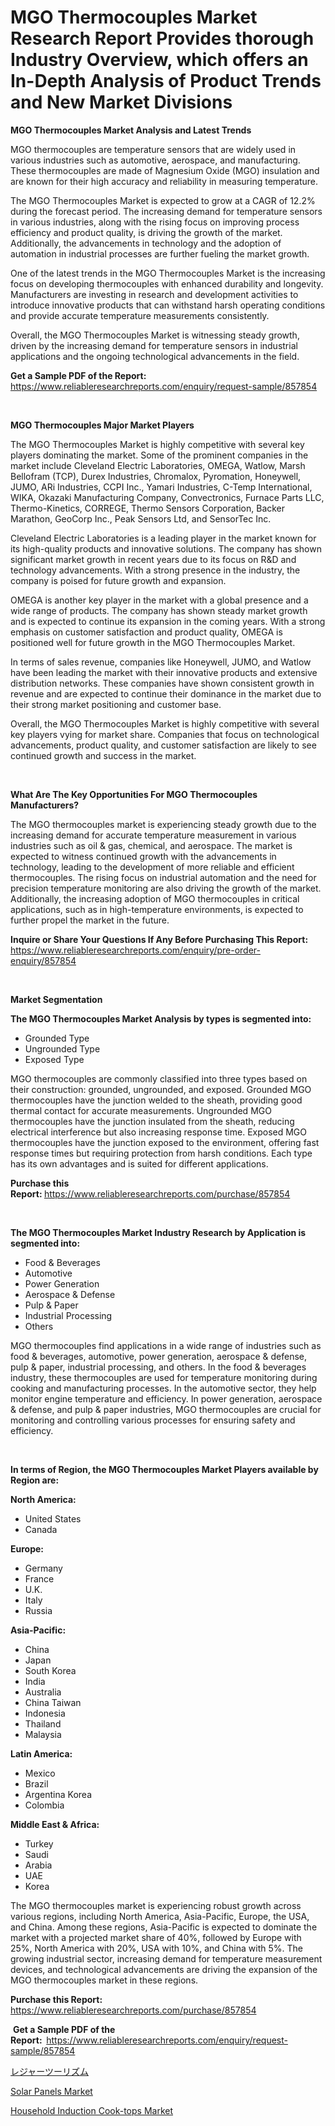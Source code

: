 <p><h1>MGO Thermocouples Market Research Report Provides thorough Industry Overview, which offers an In-Depth Analysis of Product Trends and New Market Divisions</h1></p><p><strong>MGO Thermocouples Market Analysis and Latest Trends</strong></p>
<p><p>MGO thermocouples are temperature sensors that are widely used in various industries such as automotive, aerospace, and manufacturing. These thermocouples are made of Magnesium Oxide (MGO) insulation and are known for their high accuracy and reliability in measuring temperature.</p><p>The MGO Thermocouples Market is expected to grow at a CAGR of 12.2% during the forecast period. The increasing demand for temperature sensors in various industries, along with the rising focus on improving process efficiency and product quality, is driving the growth of the market. Additionally, the advancements in technology and the adoption of automation in industrial processes are further fueling the market growth.</p><p>One of the latest trends in the MGO Thermocouples Market is the increasing focus on developing thermocouples with enhanced durability and longevity. Manufacturers are investing in research and development activities to introduce innovative products that can withstand harsh operating conditions and provide accurate temperature measurements consistently.</p><p>Overall, the MGO Thermocouples Market is witnessing steady growth, driven by the increasing demand for temperature sensors in industrial applications and the ongoing technological advancements in the field.</p></p>
<p><strong>Get a Sample PDF of the Report:&nbsp;</strong> <a href="https://www.reliableresearchreports.com/enquiry/request-sample/857854">https://www.reliableresearchreports.com/enquiry/request-sample/857854</a></p>
<p>&nbsp;</p>
<p><strong>MGO Thermocouples Major Market Players</strong></p>
<p><p>The MGO Thermocouples Market is highly competitive with several key players dominating the market. Some of the prominent companies in the market include Cleveland Electric Laboratories, OMEGA, Watlow, Marsh Bellofram (TCP), Durex Industries, Chromalox, Pyromation, Honeywell, JUMO, ARi Industries, CCPI Inc., Yamari Industries, C-Temp International, WIKA, Okazaki Manufacturing Company, Convectronics, Furnace Parts LLC, Thermo-Kinetics, CORREGE, Thermo Sensors Corporation, Backer Marathon, GeoCorp Inc., Peak Sensors Ltd, and SensorTec Inc.</p><p>Cleveland Electric Laboratories is a leading player in the market known for its high-quality products and innovative solutions. The company has shown significant market growth in recent years due to its focus on R&D and technology advancements. With a strong presence in the industry, the company is poised for future growth and expansion.</p><p>OMEGA is another key player in the market with a global presence and a wide range of products. The company has shown steady market growth and is expected to continue its expansion in the coming years. With a strong emphasis on customer satisfaction and product quality, OMEGA is positioned well for future growth in the MGO Thermocouples Market.</p><p>In terms of sales revenue, companies like Honeywell, JUMO, and Watlow have been leading the market with their innovative products and extensive distribution networks. These companies have shown consistent growth in revenue and are expected to continue their dominance in the market due to their strong market positioning and customer base.</p><p>Overall, the MGO Thermocouples Market is highly competitive with several key players vying for market share. Companies that focus on technological advancements, product quality, and customer satisfaction are likely to see continued growth and success in the market.</p></p>
<p>&nbsp;</p>
<p><strong>What Are The Key Opportunities For MGO Thermocouples Manufacturers?</strong></p>
<p><p>The MGO thermocouples market is experiencing steady growth due to the increasing demand for accurate temperature measurement in various industries such as oil & gas, chemical, and aerospace. The market is expected to witness continued growth with the advancements in technology, leading to the development of more reliable and efficient thermocouples. The rising focus on industrial automation and the need for precision temperature monitoring are also driving the growth of the market. Additionally, the increasing adoption of MGO thermocouples in critical applications, such as in high-temperature environments, is expected to further propel the market in the future.</p></p>
<p><strong>Inquire or Share Your Questions If Any Before Purchasing This Report:</strong> <a href="https://www.reliableresearchreports.com/enquiry/pre-order-enquiry/857854">https://www.reliableresearchreports.com/enquiry/pre-order-enquiry/857854</a></p>
<p>&nbsp;</p>
<p><strong>Market Segmentation</strong></p>
<p><strong>The MGO Thermocouples Market Analysis by types is segmented into:</strong></p>
<p><ul><li>Grounded Type</li><li>Ungrounded Type</li><li>Exposed Type</li></ul></p>
<p><p>MGO thermocouples are commonly classified into three types based on their construction: grounded, ungrounded, and exposed. Grounded MGO thermocouples have the junction welded to the sheath, providing good thermal contact for accurate measurements. Ungrounded MGO thermocouples have the junction insulated from the sheath, reducing electrical interference but also increasing response time. Exposed MGO thermocouples have the junction exposed to the environment, offering fast response times but requiring protection from harsh conditions. Each type has its own advantages and is suited for different applications.</p></p>
<p><strong>Purchase this Report:&nbsp;</strong><a href="https://www.reliableresearchreports.com/purchase/857854">https://www.reliableresearchreports.com/purchase/857854</a></p>
<p>&nbsp;</p>
<p><strong>The MGO Thermocouples Market Industry Research by Application is segmented into:</strong></p>
<p><ul><li>Food & Beverages</li><li>Automotive</li><li>Power Generation</li><li>Aerospace & Defense</li><li>Pulp & Paper</li><li>Industrial Processing</li><li>Others</li></ul></p>
<p><p>MGO thermocouples find applications in a wide range of industries such as food & beverages, automotive, power generation, aerospace & defense, pulp & paper, industrial processing, and others. In the food & beverages industry, these thermocouples are used for temperature monitoring during cooking and manufacturing processes. In the automotive sector, they help monitor engine temperature and efficiency. In power generation, aerospace & defense, and pulp & paper industries, MGO thermocouples are crucial for monitoring and controlling various processes for ensuring safety and efficiency.</p></p>
<p>&nbsp;</p>
<p><strong>In terms of Region, the MGO Thermocouples Market Players available by Region are:</strong></p>
<p>
    <p> <strong> North America: </strong>
        <ul>
            <li>United States</li>
            <li>Canada</li>
        </ul>
        </p> 
    <p> <strong> Europe: </strong>
        <ul>
            <li>Germany</li>
            <li>France</li>
            <li>U.K.</li>
            <li>Italy</li>
            <li>Russia</li>
        </ul>
        </p> 
    <p> <strong> Asia-Pacific: </strong>
        <ul>
            <li>China</li>
            <li>Japan</li>
            <li>South Korea</li>
            <li>India</li>
            <li>Australia</li>
            <li>China Taiwan</li>
            <li>Indonesia</li>
            <li>Thailand</li>
            <li>Malaysia</li>
        </ul>
        </p> 
    <p> <strong> Latin America: </strong>
        <ul>
            <li>Mexico</li>
            <li>Brazil</li>
            <li>Argentina Korea</li>
            <li>Colombia</li>
        </ul>
        </p> 
    <p> <strong> Middle East & Africa: </strong>
        <ul>
            <li>Turkey</li>
            <li>Saudi</li>
            <li>Arabia</li>
            <li>UAE</li>
            <li>Korea</li>
        </ul>
    </p>
    </p>
<p><p>The MGO thermocouples market is experiencing robust growth across various regions, including North America, Asia-Pacific, Europe, the USA, and China. Among these regions, Asia-Pacific is expected to dominate the market with a projected market share of 40%, followed by Europe with 25%, North America with 20%, USA with 10%, and China with 5%. The growing industrial sector, increasing demand for temperature measurement devices, and technological advancements are driving the expansion of the MGO thermocouples market in these regions.</p></p>
<p><strong>Purchase this Report: </strong><a href="https://www.reliableresearchreports.com/purchase/857854">https://www.reliableresearchreports.com/purchase/857854</a></p>
<p>&nbsp;<strong>Get a Sample PDF of the Report:&nbsp;&nbsp;</strong><a href="https://www.reliableresearchreports.com/enquiry/request-sample/857854">https://www.reliableresearchreports.com/enquiry/request-sample/857854</a></p>
<p><strong></strong></p>
<p><p><a href="https://medium.com/@byroalenzuela76845/%E3%83%96%E3%83%AC%E3%82%B8%E3%83%A3%E3%83%BC%E8%A6%B3%E5%85%89%E5%B8%82%E5%A0%B4%E3%81%AE%E8%A6%8F%E6%A8%A1-cagr-%E3%83%88%E3%83%AC%E3%83%B3%E3%83%89-2024%E5%B9%B4-2030%E5%B9%B4-6f6935b0e51a">レジャーツーリズム</a></p><p><a href="https://www.linkedin.com/pulse/solar-panels-market-share-amp-new-trends-analysis-report-type-cprfc?trackingId=LpKnYs729jqR6%2FIBArGrPQ%3D%3D">Solar Panels Market</a></p><p><a href="https://www.linkedin.com/pulse/household-induction-cook-tops-market-comprehensive-report-its-gpvdc?trackingId=sWu9rIzJ%2BM%2FMvF5iDjfVEA%3D%3D">Household Induction Cook-tops Market</a></p></p>